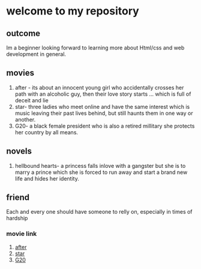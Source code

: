 # welcome to my repository 

## outcome
Im a beginner looking forward to learning more about Html/css and web development in general. 

## movies
1. after - its about an innocent young girl who accidentally crosses her path with an alcoholic guy, then their love story starts ... which is full of deceit and lie
2. star- three ladies who meet online and have the same interest which is music leaving their past lives behind, but still haunts them in one way or another.
3. G20- a black female president who is also a retired millitary she protects her country by all means.

## novels
1. hellbound hearts- a princess falls inlove with a gangster but she is to marry a prince which she is forced to run away and start a brand new life and hides her identity.

## friend
Each and every one should have someone to relly on, especially in times of hardship

### movie link
1. [after](https://www.youtube.com/watch?v=g99KPOpqZ4Q "after")
2. [star](https://www.youtube.com/watch?v=T2snL9QUIZI "star")
3. [G20](https://www.youtube.com/watch?v=-_m4vcwwWbE "G20")
